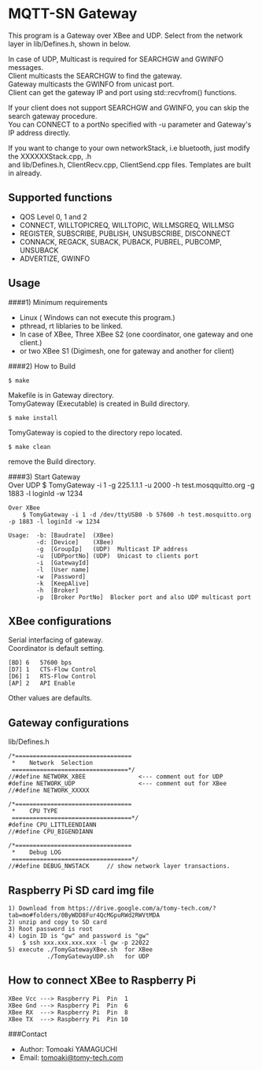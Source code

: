 MQTT-SN Gateway
======
This program is a Gateway over XBee and UDP.
Select from the network layer in lib/Defines.h, shown in below. 

In case of UDP, Multicast is required for SEARCHGW and GWINFO messages.    
Client multicasts the SEARCHGW to find the gateway.    
Gateway multicasts the GWINFO from unicast port.    
Client can get the gateway IP and port using std::recvfrom() functions.    
         
If your client does not support SEARCHGW and GWINFO, you can skip the search gateway procedure.    
You can CONNECT to a portNo specified with -u parameter and Gateway's IP address directly.    

If you want to change to your own networkStack, i.e bluetooth, just modify the XXXXXXStack.cpp, .h      
and lib/Defines.h, ClientRecv.cpp, ClientSend.cpp files.  Templates are built in already.
    
Supported functions
-------------------

*  QOS Level 0, 1 and 2    
*  CONNECT, WILLTOPICREQ, WILLTOPIC, WILLMSGREQ, WILLMSG    
*  REGISTER, SUBSCRIBE, PUBLISH, UNSUBSCRIBE, DISCONNECT     
*  CONNACK, REGACK, SUBACK, PUBACK, PUBREL, PUBCOMP, UNSUBACK    
*  ADVERTIZE, GWINFO    


Usage
------
####1) Minimum requirements
*  Linux  ( Windows can not execute this program.)    
*  pthread, rt liblaries to be linked.    
*  In case of XBee, Three XBee S2 (one coordinator, one gateway and one client.)  
*  or two XBee S1 (Digimesh, one for gateway and another for client)    

####2) How to Build

    $ make
    
  Makefile is in Gateway directory.  
  TomyGateway (Executable) is created in Build directory.

    $ make install
  TomyGateway is copied to the directory repo located.    

    $ make clean
  remove the Build directory.    
    
####3)  Start Gateway  
    Over UDP 
        $ TomyGateway -i 1  -g 225.1.1.1  -u 2000  -h test.mosqquitto.org  -g 1883  -l loginId -w 1234       
 
    Over XBee
        $ TomyGateway -i 1 -d /dev/ttyUSB0 -b 57600 -h test.mosquitto.org -p 1883 -l loginId -w 1234     
    
    Usage:  -b: [Baudrate]  (XBee)     
            -d: [Device]    (XBee)          
            -g  [GroupIp]   (UDP)  Multicast IP address   
            -u  [UDPportNo] (UDP)  Unicast to clients port 
            -i  [GatewayId]   
            -l  [User name]    
            -w  [Password]    
            -k  [KeepAlive]      
            -h  [Broker]    
            -p  [Broker PortNo]  Blocker port and also UDP multicast port     

XBee configurations
----------------------
  Serial interfacing  of gateway.  
  Coordinator is default setting.
  
    [BD] 6   57600 bps
    [D7] 1   CTS-Flow Control
    [D6] 1   RTS-Flow Control
    [AP] 2   API Enable

  Other values are defaults.
  
Gateway configurations
----------------------
  lib/Defines.h

    /*=================================
     *    Network  Selection
     =================================*/
    //#define NETWORK_XBEE               <--- comment out for UDP
    #define NETWORK_UDP                  <--- comment out for XBee 
    //#define NETWORK_XXXXX    

    /*=================================
     *    CPU TYPE
     ==================================*/
    #define CPU_LITTLEENDIANN
    //#define CPU_BIGENDIANN
    
    /*=================================
     *    Debug LOG
     ==================================*/
    //#define DEBUG_NWSTACK     // show network layer transactions.     

Raspberry Pi SD card img file    
----------------------    
  
    1) Download from https://drive.google.com/a/tomy-tech.com/?tab=mo#folders/0ByWDD8Fur4QcMGpuRWd2RWVtMDA    
    2) unzip and copy to SD card    
    3) Root password is root    
    4) Login ID is "gw" and password is "gw"    
        $ ssh xxx.xxx.xxx.xxx -l gw -p 22022  
    5) execute ./TomyGatewayXBee.sh  for XBee    
               ./TomyGatewayUDP.sh   for UDP

    
How to connect XBee to Raspberry Pi    
----------------------    
    XBee Vcc ---> Raspberry Pi  Pin  1    
    XBee Gnd ---> Raspberry Pi  Pin  6    
    XBee RX  ---> Raspberry Pi  Pin  8    
    XBee TX  ---> Raspberry Pi  Pin 10    


###Contact


* Author:    Tomoaki YAMAGUCHI
* Email:     tomoaki@tomy-tech.com
  
  
  


